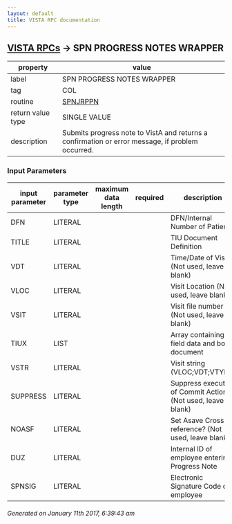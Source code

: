```yaml
---
layout: default
title: VISTA RPC documentation
---
```




## [VISTA RPCs](TableOfContent.md) &#8594; SPN PROGRESS NOTES WRAPPER 

 property | value 
--- | --- 
 label | SPN PROGRESS NOTES WRAPPER
 tag | COL
 routine | [SPNJRPPN](http://code.osehra.org/dox/Routine_SPNJRPPN_source.html)
 return value type | SINGLE VALUE
 description | Submits progress note to VistA and returns a confirmation or error message, if problem occurred.

### Input Parameters

| input parameter | parameter type | maximum data length | required | description | 
| --- | --- | --- | --- | --- | 
| DFN | LITERAL |  |  | DFN/Internal Number of Patient | 
| TITLE | LITERAL |  |  | TIU Document Definition | 
| VDT | LITERAL |  |  | Time/Date of Visit (Not used, leave blank) | 
| VLOC | LITERAL |  |  | Visit Location (Not used, leave blank) | 
| VSIT | LITERAL |  |  | Visit file number (Not used, leave blank) | 
| TIUX | LIST |  |  | Array containing field data and body document | 
| VSTR | LITERAL |  |  | Visit string (VLOC;VDT;VTYPE) | 
| SUPPRESS | LITERAL |  |  | Suppress execution of Commit Action? (Not used, leave blank) | 
| NOASF | LITERAL |  |  | Set Asave Cross-reference? (Not used, leave blank) | 
| DUZ | LITERAL |  |  | Internal ID of employee entering Progress Note | 
| SPNSIG | LITERAL |  |  | Electronic Signature Code of employee | 




 ###### Generated on January 11th 2017, 6:39:43 am